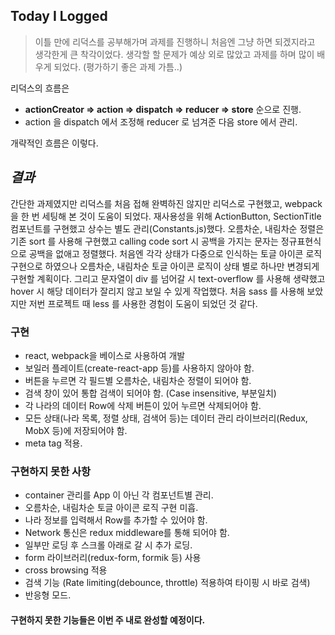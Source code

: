 ## Today I Logged

> 이틀 만에 리덕스를 공부해가며 과제를 진행하니 처음엔 그냥 하면 되겠지라고 생각한게 큰 착각이었다. 생각할 할 문제가 예상 외로 많았고 과제를 하며 많이 배우게 되었다. (평가하기 좋은 과제 가틈..)

리덕스의 흐름은

- **actionCreator => action => dispatch => reducer => store** 순으로 진행.
- action 을 dispatch 에서 조정해 reducer 로 넘겨준 다음 store 에서 관리.

개략적인 흐름은 이렇다.

## _결과_

간단한 과제였지만 리덕스를 처음 접해 완벽하진 않지만 리덕스로 구현했고, webpack 을 한 번 세팅해 본 것이 도움이 되었다.
재사용성을 위해 ActionButton, SectionTitle 컴포넌트를 구현했고 상수는 별도 관리(Constants.js)했다.
오름차순, 내림차순 정렬은 기존 sort 를 사용해 구현했고 calling code sort 시 공백을 가지는 문자는 정규표현식으로 공백을 없애고 정렬했다.
처음엔 각각 상태가 다중으로 인식하는 토글 아이콘 로직 구현으로 하였으나 오름차순, 내림차순 토글 아이콘 로직이 상태 별로 하나만 변경되게 구현할 계획이다.
그리고 문자열이 div 를 넘어갈 시 text-overflow 를 사용해 생략했고 hover 시 해당 데이터가 잘리지 않고 보일 수 있게 작업했다.
처음 sass 를 사용해 보았지만 저번 프로젝트 때 less 를 사용한 경험이 도움이 되었던 것 같다.

### 구현

- react, webpack을 베이스로 사용하여 개발
- 보일러 플레이트(create-react-app 등)를 사용하지 않아야 함.
- 버튼을 누르면 각 필드별 오름차순, 내림차순 정렬이 되어야 함.
- 검색 창이 있어 통합 검색이 되어야 함. (Case insensitive, 부분일치)
- 각 나라의 데이터 Row에 삭제 버튼이 있어 누르면 삭제되어야 함.
- 모든 상태(나라 목록, 정렬 상태, 검색어 등)는 데이터 관리 라이브러리(Redux, MobX 등)에 저장되어야 함.
- meta tag 적용.

### 구현하지 못한 사항

- container 관리를 App 이 아닌 각 컴포넌트별 관리.
- 오름차순, 내림차순 토글 아이콘 로직 구현 미흡.
- 나라 정보를 입력해서 Row를 추가할 수 있어야 함.
- Network 통신은 redux middleware를 통해 되어야 함.
- 일부만 로딩 후 스크롤 아래로 갈 시 추가 로딩.
- form 라이브러리(redux-form, formik 등) 사용
- cross browsing 적용
- 검색 기능 (Rate limiting(debounce, throttle) 적용하여 타이핑 시 바로 검색)
- 반응형 모드.

#### 구현하지 못한 기능들은 이번 주 내로 완성할 예정이다.
